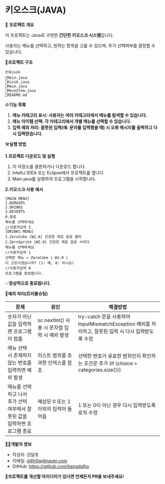# 키오스크(JAVA)
📌 **프로젝트 개요**

이 프로젝트는 Java로 구현한 **간단한 키오스크 시스템**입니다.

사용자는 메뉴를 선택하고, 원하는 항목을 고를 수 있으며, 추가 선택여부를 결정할 수 있습니다.

📁**프로젝트 구조**
```
📦Kiosk
📄Main.java
📄Kiosk.java
📄Meun.java
📄MeunItem.java
📄README.md
```

⚙**기능 목록**
1. **메뉴 카테고리 표시: 사용자는 여러 카테고리에서 메뉴를 탐색할 수 있습니다.**
2. **메뉴 아이템 선택: 각 카테고리에서 개별 메뉴를 선택할 수 있습니다.**
3. **입력 예외 처리: 잘못된 입력(예: 문자를 입력했을 때) 시 오류 메시지를 출력하고 다시 입력받습니다.**

🛠**실행 방법**

**1.프로젝트 다운로드 및 실행**

1. 이 저장소를 클론하거나 다운로드 합니다.
2. IntelliJ IDEA 또는 Eclipse에서 프로젝트를 엽니다.
3. Main.java를 실행하여 프로그램을 시작합니다.

**2.키오스크 사용 예시**
```
[MAIN MENU]
1.BURGERS
2.DRINKS
3.DESERTS
0.종료
메뉴를 선택하세요
//사용자입력 2
[DRINKS MENU]
1.ZeroCoke |W2.0| 건강한 제로 음료 콜라
2.ZeroSprite |W2.0| 건강한 제로 음료 사이다
메뉴를 선택하세요
//사용자입력 1
선택한 메뉴 = ZeroCoke | W2.0 |
더 고르시겠습니까? (1: 예, 0: 아니요)
//사용자입력 0
프로그램을 종료합니다.
```
✅**정상적으로 종료됩니다.**

🔧**예외 처리(트러블슈팅)**

|문제|원인|해결방법|
|----|----|--------|
|숫자가 아닌 값을 입력하면 프로그램이 멈춤|sc.nextInt() 사용 시 문자열 입력 시 예외 발생|try-catch 문을 사용하여 InputMismatchException 예외를 처리하고, 잘못된 입력 시 다시 입력받도록 수정|   
|메뉴 선택 시 존재하지 않는 번호를 입력하면 예외 발생|리스트 범위를 초과한 인덱스를 참조|선택한 번호가 유효한 범위인지 확인하는 조건문 추가 (if (choice > categories.size()))|
|메뉴를 선택하고 나서 추가 선택 여부에서 잘못된 값을 입력하면 프로그램 종료|예상된 0 또는 1 이외의 입력이 들어옴|1 또는 0이 아닌 경우 다시 입력받도록 로직 수정|

👨‍💻**개발자 정보**
- 작성자: 강달호
- 이메일: d4lh0w@naver.com
- GitHub: https://github.com/kangdalho

🚀**프로젝트를 개선할 아이디어가 있다면 언제든지 PR을 보내주세요!**
